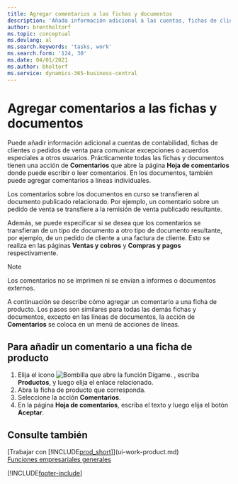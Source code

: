 ```yaml
---
title: Agregar comentarios a las fichas y documentos
description: 'Añada información adicional a las cuentas, fichas de clientes o pedidos de ventas para comunicar acuerdos, como un precio especial o un método de entrega, a otros usuarios.'
author: brentholtorf
ms.topic: conceptual
ms.devlang: al
ms.search.keywords: 'tasks, work'
ms.search.form: '124, 30'
ms.date: 04/01/2021
ms.author: bholtorf
ms.service: dynamics-365-business-central
---
```

# Agregar comentarios a las fichas y documentos

Puede añadir información adicional a cuentas de contabilidad, fichas de clientes o pedidos de venta para comunicar excepciones o acuerdos especiales a otros usuarios.
Prácticamente todas las fichas y documentos tienen una acción de **Comentarios** que abre la página **Hoja de comentarios** donde puede escribir o leer comentarios. En los documentos, también puede agregar comentarios a líneas individuales.

Los comentarios sobre los documentos en curso se transfieren al documento publicado relacionado. Por ejemplo, un comentario sobre un pedido de venta se transfiere a la remisión de venta publicado resultante.

Además, se puede especificar si se desea que los comentarios se transfieran de un tipo de documento a otro tipo de documento resultante, por ejemplo, de un pedido de cliente a una factura de cliente. Esto se realiza en las páginas **Ventas y cobros** y **Compras y pagos** respectivamente.

> [!NOTE]
> Los comentarios no se imprimen ni se envían a informes o documentos externos.

A continuación se describe cómo agregar un comentario a una ficha de producto. Los pasos son similares para todas las demás fichas y documentos, excepto en las líneas de documentos, la acción de **Comentarios** se coloca en un menú de acciones de líneas.

## Para añadir un comentario a una ficha de producto

1. Elija el icono ![Bombilla que abre la función Dígame.](media/ui-search/search_small.png "Dígame qué desea hacer") , escriba **Productos**, y luego elija el enlace relacionado.
2. Abra la ficha de producto que corresponda.
3. Seleccione la acción **Comentarios**.
4. En la página **Hoja de comentarios**, escriba el texto y luego elija el botón **Aceptar**.

## Consulte también

[Trabajar con [!INCLUDE[prod_short](includes/prod_short.md)]](ui-work-product.md)  
[Funciones empresariales generales](ui-across-business-areas.md)


[!INCLUDE[footer-include](includes/footer-banner.md)]
